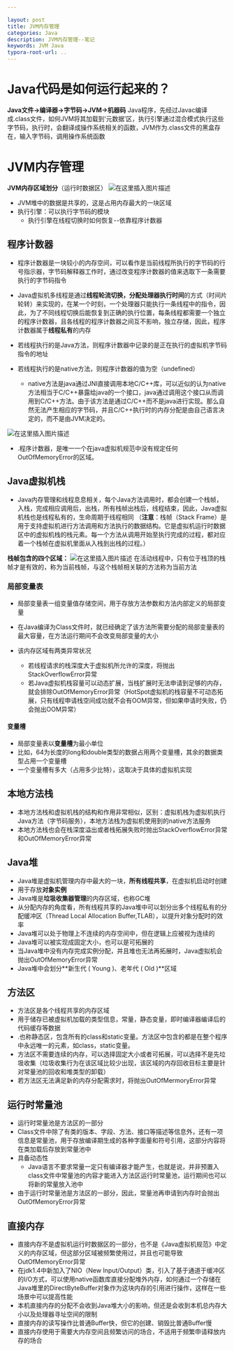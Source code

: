 ```yaml
---

layout: post
title: JVM内存管理
categories: Java
description: JVM内存管理--笔记
keywords: JVM Java
typora-root-url: ..
---
```


# Java代码是如何运行起来的？
**Java文件->编译器->字节码->JVM->机器码**
Java程序，先经过Javac编译成.class文件，如何JVM将其加载到‘元数据’区，执行引擎通过混合模式执行这些字节码，执行时，会翻译成操作系统相关的函数，JVM作为.class文件的黑盒存在，输入字节码，调用操作系统函数

# JVM内存管理
 **JVM内存区域划分**（运行时数据区）
 ![在这里插入图片描述](/images/posts/JVM-Memory-Manager/c32566aa49644e4fb21a7ada5c38981a.png)

- JVM堆中的数据是共享的，这是占用内存最大的一块区域
- 执行引擎：可以执行字节码的模块
     - 执行引擎在线程切换时如何恢复--依靠程序计数器

## 程序计数器
- 程序计数器是一块较小的内存空间，可以看作是当前线程所执行的字节码的行号指示器，字节码解释器工作时，通过改变程序计数器的值来选取下一条需要执行的字节码指令

- Java虚拟机多线程是通过**线程轮流切换，分配处理器执行时间**的方式（时间片轮转）来实现的，在某一个时刻，一个处理器只能执行一条线程中的指令，因此，为了不同线程切换后能恢复到正确的执行位置，每条线程都需要一个独立的程序计数器，且各线程的程序计数器之间互不影响，独立存储，因此，程序计数器属于**线程私有**的内存


- 若线程执行的是Java方法，则程序计数器中记录的是正在执行的虚拟机字节码指令的地址
- 若线程执行的是native方法，则程序计数器的值为空（undefined）
  	- native方法是java通过JNI直接调用本地C/C++库，可以近似的认为native方法相当于C/C++暴露给java的一个接口，java通过调用这个接口从而调用到C/C++方法。由于该方法是通过C/C++而不是java进行实现。那么自然无法产生相应的字节码，并且C/C++执行时的内存分配是由自己语言决定的，而不是由JVM决定的。

![在这里插入图片描述](/images/posts/JVM-Memory-Manager/4f8991253de840e394935708354cb7c7.png)
- .程序计数器，是唯一一个在java虚拟机规范中没有规定任何OutOfMemoryError的区域。

## Java虚拟机栈
- Java内存管理和线程息息相关，每个Java方法调用时，都会创建一个栈帧，入栈，完成相应调用后，出栈，所有栈帧出栈后，线程结束，因此，Java虚拟机栈也是线程私有的，生命周期于线程相同
（**注意**：栈帧（Stack Frame）是用于支持虚拟机进行方法调用和方法执行的数据结构。它是虚拟机运行时数据区中的虚拟机栈的栈元素。每一个方法从调用开始至执行完成的过程，都对应着一个栈帧在虚拟机里面从入栈到出栈的过程。）

**栈帧包含的四个区域：**
![在这里插入图片描述](/images/posts/JVM-Memory-Manager/dc8a9aca54ed4d5288fa71a5e86afe29.png)
在活动线程中，只有位于栈顶的栈帧才是有效的，称为当前栈帧，与这个栈帧相关联的方法称为当前方法


### 局部变量表
- 局部变量表一组变量值存储空间，用于存放方法参数和方法内部定义的局部变量

- 在Java编译为Class文件时，就已经确定了该方法所需要分配的局部变量表的最大容量，在方法运行期间不会改变局部变量的大小
- 该内存区域有两类异常状况
	 - 若线程请求的栈深度大于虚拟机所允许的深度，将抛出StackOverflowError异常
	 - 若Java虚拟机栈容量可以动态扩展，当栈扩展时无法申请到足够的内存，就会排除OutOfMemoryError异常（HotSpot虚拟机的栈容量不可动态拓展，只有线程申请栈空间成功就不会有OOM异常，但如果申请时失败，仍会抛出OOM异常）

#### 变量槽
- 局部变量表以**变量槽**为最小单位
- 比如，64为长度的long和double类型的数据占用两个变量槽，其余的数据类型占用一个变量槽
- 一个变量槽有多大（占用多少比特），这取决于具体的虚拟机实现









## 本地方法栈
- 本地方法栈和虚拟机栈的结构和作用非常相似，区别：虚拟机栈为虚拟机执行Java方法（字节码服务），本地方法栈为虚拟机使用到的native方法服务
- 本地方法栈也会在栈深度溢出或者栈拓展失败时抛出StackOverflowError异常和OutOfMemoryError异常

## Java堆

- Java堆是虚拟机管理内存中最大的一块，**所有线程共享**，在虚拟机启动时创建
- 用于存放**对象实例**
- Java堆是**垃圾收集器管理**的内存区域，也称GC堆
- 从分配内存的角度看，所有线程共享的Java堆中可以划分出多个线程私有的分配缓冲区（Thread Local Allocation Buffer,TLAB），以提升对象分配时的效率
- Java堆可以处于物理上不连续的内存空间中，但在逻辑上应被视为连续的
- Java堆可以被实现成固定大小，也可以是可拓展的
- 当Java堆中没有内存完成实例分配，并且堆也无法再拓展时，Java虚拟机会抛出OutOfMemoryError异常
- Java堆中会划分**新生代 ( Young )、老年代 ( Old )**区域


## 方法区
- 方法区是各个线程共享的内存区域
- 用于储存已被虚拟机加载的类型信息，常量，静态变量，即时编译器编译后的代码缓存等数据
- .也称静态区，包含所有的class和static变量。方法区中包含的都是在整个程序中永远唯一的元素，如class，static变量。
- 方法区不需要连续的内存，可以选择固定大小或者可拓展，可以选择不是先垃圾收集（垃圾收集行为在该区域比较少出现，该区域的内存回收目标主要是针对常量池的回收和堆类型的卸载）
- 若方法区无法满足新的内存分配需求时，将抛出OutOfMermoryError异常


## 运行时常量池
-  运行时常量池是方法区的一部分
- Class文件中除了有类的版本、字段、方法、接口等描述等信息外，还有一项信息是常量池，用于存放编译期生成的各种字面量和符号引用，这部分内容将在类加载后存放到常量池中
- 具备动态性
	- Java语言不要求常量一定只有编译器才能产生，也就是说，并非预置入class文件中常量池的内容才能进入方法区运行时常量池，运行期间也可以将新的常量放入池中
- 由于运行时常量池是方法区的一部分，因此，常量池再申请到内存时会抛出OutOfMemoryError异常

## 直接内存
- 直接内存不是虚拟机运行时数据区的一部分，也不是《Java虚拟机规范》中定义的内存区域，但这部分区域被频繁使用过，并且也可能导致OutOfMemoryError异常
- 在jdk1.4中新加入了NIO（New Input/Output）类，引入了基于通道于缓冲区的I/O方式，可以使用native函数库直接分配堆外内存，如何通过一个存储在Java堆里的DirectByteBuffer对象作为这块内存的引用进行操作，这样在一些场景中可以提高性能
- 本机直接内存的分配不会收到Java堆大小的影响，但还是会收到本机总内存大小以及处理器寻址空间的限制
- 直接内存的读写操作比普通Buffer快，但它的创建、销毁比普通Buffer慢
- 直接内存使用于需要大内存空间且频繁访问的场合，不适用于频繁申请释放内存的场合